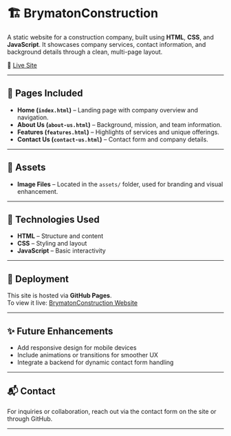 # 🏗️ BrymatonConstruction

A static website for a construction company, built using **HTML**, **CSS**, and **JavaScript**. It showcases company services, contact information, and background details through a clean, multi-page layout.

🔗 [Live Site](https://tadi-i.github.io/BrymatonConstruction/)

---

## 📄 Pages Included

- **Home (`index.html`)** – Landing page with company overview and navigation.
- **About Us (`about-us.html`)** – Background, mission, and team information.
- **Features (`features.html`)** – Highlights of services and unique offerings.
- **Contact Us (`contact-us.html`)** – Contact form and company details.

---

## 📁 Assets

- **Image Files** – Located in the `assets/` folder, used for branding and visual enhancement.

---

## 🚀 Technologies Used

- **HTML** – Structure and content
- **CSS** – Styling and layout
- **JavaScript** – Basic interactivity

---

## 📌 Deployment

This site is hosted via **GitHub Pages**.  
To view it live: [BrymatonConstruction Website](https://tadi-i.github.io/BrymatonConstruction/)

---

## ✨ Future Enhancements

- Add responsive design for mobile devices
- Include animations or transitions for smoother UX
- Integrate a backend for dynamic contact form handling

---

## 📬 Contact

For inquiries or collaboration, reach out via the contact form on the site or through GitHub.

---

